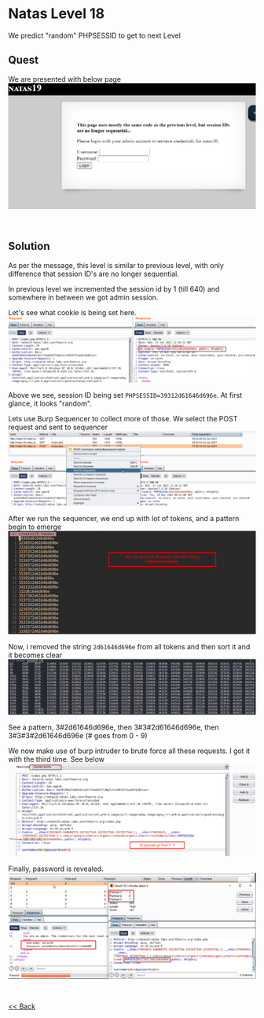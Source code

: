 # Natas Level 18
We predict "random" PHPSESSID to get to next Level

## Quest
We are presented with below page
![](./images/Level19.png)

<br/>

## Solution
As per the message, this level is similar to previous level, with only difference that session ID's are no longer sequential.

In previous level we incremented the session id by 1 (till 640) and somewhere in between we got admin session.

Let's see what cookie is being set here.
![](./images/Level19_solution.png)

Above we see, session ID being set `PHPSESSID=39312d61646d696e`. At first glance, it looks "random".


Lets use Burp Sequencer to collect more of those. We select the POST request and sent to sequencer
![](./images/Level19.1_solution.png)

After we run the sequencer, we end up with lot of tokens, and a pattern begin to emerge
![](./images/Level19.2_solution.png)

Now, i removed the string `2d61646d696e` from all tokens and then sort it and it becomes clear
![](./images/Level19.3_solution.png)

See a pattern, 3#2d61646d696e, then 3#3#2d61646d696e, then 3#3#3#2d61646d696e  (# goes from 0 - 9)

We now make use of burp intruder to brute force all these requests. I got it with the third time. See below
![](./images/Level19.4_solution.png)

Finally, password is revealed.
![](./images/Level19.5_solution.png)

<br/>

[<< Back](https://grey-fish.github.io/Natas/index.html)
